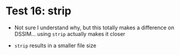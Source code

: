 # Test 16: strip

* Not sure I understand why, but this totally makes a difference on DSSIM… using `strip` actually makes it closer

* `strip` results in a smaller file size
